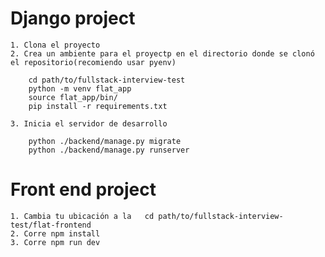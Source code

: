 # Django project

    1. Clona el proyecto
    2. Crea un ambiente para el proyectp en el directorio donde se clonó el repositorio(recomiendo usar pyenv)

        cd path/to/fullstack-interview-test
        python -m venv flat_app
        source flat_app/bin/
        pip install -r requirements.txt

    3. Inicia el servidor de desarrollo

        python ./backend/manage.py migrate
        python ./backend/manage.py runserver

# Front end project

    1. Cambia tu ubicación a la   cd path/to/fullstack-interview-test/flat-frontend
    2. Corre npm install
    3. Corre npm run dev
